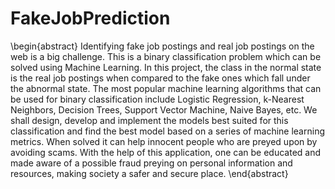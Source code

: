 # FakeJobPrediction


\begin{abstract}
Identifying fake job postings and real job postings on the web is a big challenge. This is a binary classification problem which can be solved using Machine Learning. In this project, the class in the normal state is the real job postings when compared to the fake ones which fall under the abnormal state. The most popular machine learning algorithms that can be used for binary classification include Logistic Regression, k-Nearest Neighbors, Decision Trees, Support Vector Machine, Naive Bayes, etc. We shall design, develop and implement the models best suited for this classification and find the best model based on a series of machine learning metrics. 
When solved it can help innocent people who are preyed upon by avoiding scams. With the help of this application, one can be educated and made aware of a possible fraud preying on personal information and resources, making society a safer and secure place.
\end{abstract}
